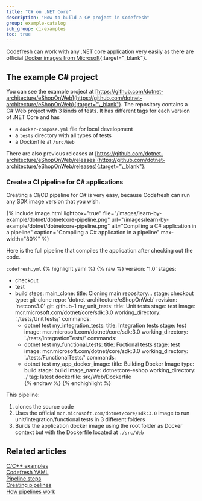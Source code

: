 ```yaml
---
title: "C# on .NET Core"
description: "How to build a C# project in Codefresh"
group: example-catalog
sub_group: ci-examples
toc: true
---
```


Codefresh can work with any .NET core application very easily as there are official [Docker images from Microsoft](https://hub.docker.com/_/microsoft-dotnet-core){:target="\_blank"}.

## The example C# project

You can see the example project at [https://github.com/dotnet-architecture/eShopOnWeb](https://github.com/dotnet-architecture/eShopOnWeb){:target="\_blank"}. The repository contains a C# Web project with 3 kinds of tests. It has different tags for each version of .NET Core and has 

* a `docker-compose.yml` file for local development
* a `tests` directory with all types of tests
* a Dockerfile at `/src/Web`

There are also previous releases at [https://github.com/dotnet-architecture/eShopOnWeb/releases](https://github.com/dotnet-architecture/eShopOnWeb/releases){:target="\_blank"}.

### Create a CI pipeline for C# applications

Creating a CI/CD pipeline for C# is very easy, because Codefresh can run any SDK image version that you wish. 

{% include image.html 
lightbox="true" 
file="/images/learn-by-example/dotnet/dotnetcore-pipeline.png" 
url="/images/learn-by-example/dotnet/dotnetcore-pipeline.png" 
alt="Compiling a C# application in a pipeline"
caption="Compiling a C# application in a pipeline"
max-width="80%" 
%}

Here is the full pipeline that compiles the application after checking out the code.

 `codefresh.yml`
{% highlight yaml %}
{% raw %}
version: '1.0'
stages:
  - checkout
  - test
  - build
steps:
  main_clone:
    title: Cloning main repository...
    stage: checkout
    type: git-clone
    repo: 'dotnet-architecture/eShopOnWeb'
    revision: 'netcore3.0'
    git: github-1
  my_unit_tests:
    title: Unit tests
    stage: test
    image: mcr.microsoft.com/dotnet/core/sdk:3.0
    working_directory: './tests/UnitTests/'
    commands:
      - dotnet test
  my_integration_tests:
    title: Integration tests
    stage: test
    image: mcr.microsoft.com/dotnet/core/sdk:3.0
    working_directory: './tests/IntegrationTests/'
    commands:
      - dotnet test 
  my_functional_tests:
    title: Fuctional tests
    stage: test
    image: mcr.microsoft.com/dotnet/core/sdk:3.0
    working_directory: './tests/FunctionalTests/'
    commands:
      - dotnet test 
  my_app_docker_image:
    title: Building Docker Image
    type: build
    stage: build
    image_name: dotnetcore-eshop
    working_directory: ./
    tag: latest
    dockerfile: src/Web/Dockerfile      
{% endraw %}
{% endhighlight %}

This pipeline:

1. clones the source code
1. Uses the official `mcr.microsoft.com/dotnet/core/sdk:3.0` image to run unit/integration/functional tests in 3 different folders
1. Builds the application docker image using the root folder as Docker context but with the Dockerfile located at `./src/Web`

<!--You can see the resulting image in the [image dashboard]({{site.baseurl}}/docs/docker-registries/working-with-docker-registries/#viewing-docker-images):

{% include image.html 
lightbox="true" 
file="/images/learn-by-example/dotnet/dotnetcore-image.png" 
url="/images/learn-by-example/dotnet/dotnetcore-image.png" 
alt="Building a .NET core docker image"
caption="Building a .NET core docker image"
max-width="80%" 
%}
-->



## Related articles
[C/C++ examples]({{site.baseurl}}/docs/learn-by-example/cc/)  
[Codefresh YAML]({{site.baseurl}}/docs/pipelines/what-is-the-codefresh-yaml/)  
[Pipeline steps]({{site.baseurl}}/docs/pipelines/steps/)  
[Creating pipelines]({{site.baseurl}}/docs/pipelines/pipelines/)  
[How pipelines work]({{site.baseurl}}/docs/pipelines/introduction-to-codefresh-pipelines/)  






